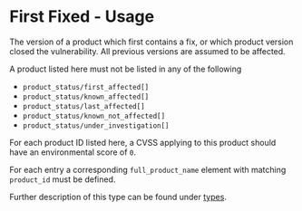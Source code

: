 # First Fixed - Usage

The version of a product which first contains a fix, or which product version closed the vulnerability.
All previous versions are assumed to be affected.

A product listed here must not be listed in any of the following

* `product_status/first_affected[]`
* `product_status/known_affected[]`
* `product_status/last_affected[]`
* `product_status/known_not_affected[]`
* `product_status/under_investigation[]`

For each product ID listed here, a CVSS applying to this product should have an environmental score of `0`.

For each entry a corresponding `full_product_name` element with matching `product_id` must be defined.

Further description of this type can be found under [types](types/products-usage.en.md).
